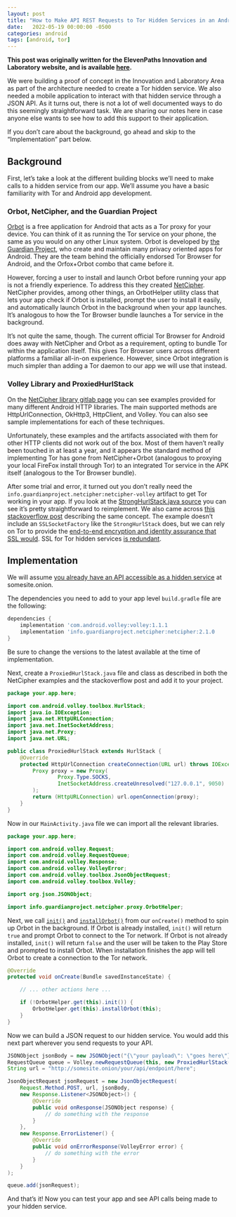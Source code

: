 ```yaml
---
layout: post
title: "How to Make API REST Requests to Tor Hidden Services in an Android APK"
date:   2022-05-19 00:00:00 -0500
categories: android
tags: [android, tor]
---
```


**This post was originally written for the ElevenPaths Innovation and
Laboratory website, and is available
[here](https://business.blogthinkbig.com/api-rest-requests-tor-hidden-services-android-apk/).**

We were building a proof of concept in the Innovation and Laboratory Area as
part of the architecture needed to create a Tor hidden service. We also needed
a mobile application to interact with that hidden service through a JSON API.
As it turns out, there is not a lot of well documented ways to do this
seemingly straightforward task. We are sharing our notes here in case anyone
else wants to see how to add this support to their application.

If you don’t care about the background, go ahead and skip to the
“Implementation” part below.

## Background

First, let’s take a look at the different building blocks we’ll need to make
calls to a hidden service from our app. We’ll assume you have a basic
familiarity with Tor and Android app development.

### Orbot, NetCipher, and the Guardian Project

[Orbot](https://guardianproject.info/apps/orbot/) is a free application for
Android that acts as a Tor proxy for your device. You can think of it as
running the Tor service on your phone, the same as you would on any other Linux
system. Orbot is developed by [the Guardian
Project](https://guardianproject.info/), who create and maintain many privacy
oriented apps for Android. They are the team behind the officially endorsed Tor
Browser for Android, and the Orfox+Orbot combo that came before it.

However, forcing a user to install and launch Orbot before running your app is
not a friendly experience. To address this they created
[NetCipher](https://guardianproject.info/code/netcipher/). NetCipher provides,
among other things, an OrbotHelper utility class that lets your app check if
Orbot is installed, prompt the user to install it easily, and automatically
launch Orbot in the background when your app launches. It’s analogous to how
the Tor Browser bundle launches a Tor service in the background.

It’s not quite the same, though. The current official Tor Browser for Android
does away with NetCipher and Orbot as a requirement, opting to bundle Tor
within the application itself. This gives Tor Browser users across different
platforms a familiar all-in-on experience. However, since Orbot integration is
much simpler than adding a Tor daemon to our app we will use that instead.

### Volley Library and ProxiedHurlStack

On the [NetCipher library gitlab
page](https://gitlab.com/guardianproject/NetCipher/-/tree/master/) you can see
examples provided for many different Android HTTP libraries. The main supported
methods are HttpUrlConnection, OkHttp3, HttpClient, and Volley. You can also
see sample implementations for each of these techniques.

Unfortunately, these examples and the artifacts associated with them for other
HTTP clients did not work out of the box. Most of them haven’t really been
touched in at least a year, and it appears the standard method of implementing
Tor has gone from NetCipher+Orbot (analogous to proxying your local FireFox
install through Tor) to an integrated Tor service in the APK itself (analogous
to the Tor Browser bundle).

After some trial and error, it turned out you don’t really need the
`info.guardianproject.netcipher:netcipher-volley` artifact to get Tor working
in your app. If you look at the [StrongHurlStack.java
source](https://gitlab.com/guardianproject/NetCipher/-/blob/master/netcipher-volley/src/info/guardianproject/netcipher/client/StrongHurlStack.java)
you can see it’s pretty straightforward to reimplement. We also came across
[this stackoverflow
post](https://stackoverflow.com/questions/23914407/volley-behind-a-proxy-server)
describing the same concept. The example doesn’t include an `SSLSocketFactory`
like the `StrongHurlStack` does, but we can rely on Tor to provide the
[end-to-end encryption and identity assurance that SSL
would](https://2019.www.torproject.org/docs/onion-services.html.en). SSL for
Tor hidden services [is
redundant](https://blog.torproject.org/facebook-hidden-services-and-https-certs?page=1).

## Implementation

We will assume [you already have an API accessible as a hidden
service](https://jordan-wright.com/blog/2014/10/06/creating-tor-hidden-services-with-python/)
at somesite.onion.

The dependencies you need to add to your app level `build.gradle` file are the
following:

```gradle
dependencies {
    implementation 'com.android.volley:volley:1.1.1
    implementation 'info.guardianproject.netcipher:netcipher:2.1.0
}
```

Be sure to change the versions to the latest available at the time of
implementation.

Next, create a `ProxiedHurlStack.java` file and class as described in both the
NetCipher examples and the stackoverflow post and add it to your project.

```java
package your.app.here;

import com.android.volley.toolbox.HurlStack;
import java.io.IOException;
import java.net.HttpURLConnection;
import java.net.InetSocketAddress;
import java.net.Proxy;
import java.net.URL;

public class ProxiedHurlStack extends HurlStack {
    @Override
    protected HttpUrlConnection createConnection(URL url) throws IOException {
        Proxy proxy = new Proxy(
                Proxy.Type.SOCKS,
                InetSocketAddress.createUnresolved("127.0.0.1", 9050)
        );
        return (HttpURLConnection) url.openConnection(proxy);
    }
}
```

Now in our `MainActivity.java` file we can import all the relevant libraries.

```java
package your.app.here;

import com.android.volley.Request;
import com.android.volley.RequestQueue;
import com.android.volley.Response;
import com.android.volley.VolleyError;
import com.android.volley.toolbox.JsonObjectRequest;
import com.android.volley.toolbox.Volley;

import org.json.JSONObject;

import info.guardianproject.netcipher.proxy.OrbotHelper;
```

Next, we call
[`init()`](https://github.com/guardianproject/NetCipher/blob/master/libnetcipher/src/info/guardianproject/netcipher/proxy/OrbotHelper.java#L534)
and
[`installOrbot()`](https://github.com/guardianproject/NetCipher/blob/master/libnetcipher/src/info/guardianproject/netcipher/proxy/OrbotHelper.java#L576)
from our `onCreate()` method to spin up Orbot in the background. If Orbot is
already installed, `init()` will return `true` and prompt Orbot to connect to
the Tor network. If Orbot is not already installed, `init()` will return
`false` and the user will be taken to the Play Store and prompted to install
Orbot.  When installation finishes the app will tell Orbot to create a
connection to the Tor network.

```java
@Override
protected void onCreate(Bundle savedInstanceState) {

    // ... other actions here ...

    if (!OrbotHelper.get(this).init()) {
        OrbotHelper.get(this).installOrbot(this);
    }
}
```

Now we can build a JSON request to our hidden service. You would add this next
part wherever you send requests to your API.

```java
JSONObject jsonBody = new JSONObject("{\"your payload\": \"goes here\"}");
RequestQueue queue = Volley.newRequestQueue(this, new ProxiedHurlStack());
String url = "http://somesite.onion/your/api/endpoint/here";

JsonObjectRequest jsonRequest = new JsonObjectRequest(
    Request.Method.POST, url, jsonBody,
    new Response.Listener<JSONObject>() {
        @Override
        public void onResponse(JSONObject response) {
            // do something with the response
        }
    },
    new Response.ErrorListener() {
        @Override
        public void onErrorResponse(VolleyError error) {
            // do something with the error
        }
    }
);

queue.add(jsonRequest);
```

And that’s it! Now you can test your app and see API calls being made to your
hidden service.

